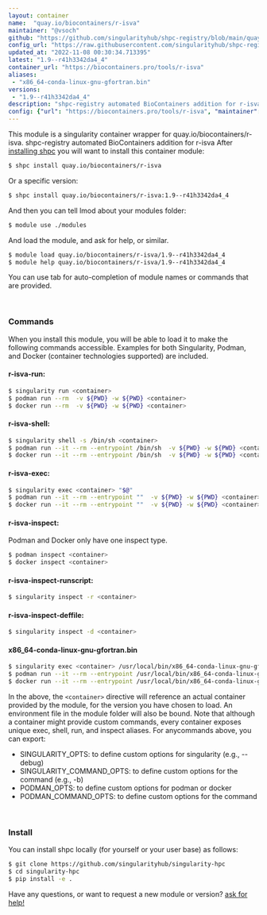 ```yaml
---
layout: container
name:  "quay.io/biocontainers/r-isva"
maintainer: "@vsoch"
github: "https://github.com/singularityhub/shpc-registry/blob/main/quay.io/biocontainers/r-isva/container.yaml"
config_url: "https://raw.githubusercontent.com/singularityhub/shpc-registry/main/quay.io/biocontainers/r-isva/container.yaml"
updated_at: "2022-11-08 00:30:34.713395"
latest: "1.9--r41h3342da4_4"
container_url: "https://biocontainers.pro/tools/r-isva"
aliases:
 - "x86_64-conda-linux-gnu-gfortran.bin"
versions:
 - "1.9--r41h3342da4_4"
description: "shpc-registry automated BioContainers addition for r-isva"
config: {"url": "https://biocontainers.pro/tools/r-isva", "maintainer": "@vsoch", "description": "shpc-registry automated BioContainers addition for r-isva", "latest": {"1.9--r41h3342da4_4": "sha256:acbe4926dc06721ef7a7e1355e8012ee7ee4419ef9877231a13ef2010b870f04"}, "tags": {"1.9--r41h3342da4_4": "sha256:acbe4926dc06721ef7a7e1355e8012ee7ee4419ef9877231a13ef2010b870f04"}, "docker": "quay.io/biocontainers/r-isva", "aliases": {"x86_64-conda-linux-gnu-gfortran.bin": "/usr/local/bin/x86_64-conda-linux-gnu-gfortran.bin"}}
---
```


This module is a singularity container wrapper for quay.io/biocontainers/r-isva.
shpc-registry automated BioContainers addition for r-isva
After [installing shpc](#install) you will want to install this container module:


```bash
$ shpc install quay.io/biocontainers/r-isva
```

Or a specific version:

```bash
$ shpc install quay.io/biocontainers/r-isva:1.9--r41h3342da4_4
```

And then you can tell lmod about your modules folder:

```bash
$ module use ./modules
```

And load the module, and ask for help, or similar.

```bash
$ module load quay.io/biocontainers/r-isva/1.9--r41h3342da4_4
$ module help quay.io/biocontainers/r-isva/1.9--r41h3342da4_4
```

You can use tab for auto-completion of module names or commands that are provided.

<br>

### Commands

When you install this module, you will be able to load it to make the following commands accessible.
Examples for both Singularity, Podman, and Docker (container technologies supported) are included.

#### r-isva-run:

```bash
$ singularity run <container>
$ podman run --rm  -v ${PWD} -w ${PWD} <container>
$ docker run --rm  -v ${PWD} -w ${PWD} <container>
```

#### r-isva-shell:

```bash
$ singularity shell -s /bin/sh <container>
$ podman run --it --rm --entrypoint /bin/sh  -v ${PWD} -w ${PWD} <container>
$ docker run --it --rm --entrypoint /bin/sh  -v ${PWD} -w ${PWD} <container>
```

#### r-isva-exec:

```bash
$ singularity exec <container> "$@"
$ podman run --it --rm --entrypoint ""  -v ${PWD} -w ${PWD} <container> "$@"
$ docker run --it --rm --entrypoint ""  -v ${PWD} -w ${PWD} <container> "$@"
```

#### r-isva-inspect:

Podman and Docker only have one inspect type.

```bash
$ podman inspect <container>
$ docker inspect <container>
```

#### r-isva-inspect-runscript:

```bash
$ singularity inspect -r <container>
```

#### r-isva-inspect-deffile:

```bash
$ singularity inspect -d <container>
```


#### x86_64-conda-linux-gnu-gfortran.bin

```bash
$ singularity exec <container> /usr/local/bin/x86_64-conda-linux-gnu-gfortran.bin
$ podman run --it --rm --entrypoint /usr/local/bin/x86_64-conda-linux-gnu-gfortran.bin   -v ${PWD} -w ${PWD} <container> -c " $@"
$ docker run --it --rm --entrypoint /usr/local/bin/x86_64-conda-linux-gnu-gfortran.bin   -v ${PWD} -w ${PWD} <container> -c " $@"
```



In the above, the `<container>` directive will reference an actual container provided
by the module, for the version you have chosen to load. An environment file in the
module folder will also be bound. Note that although a container
might provide custom commands, every container exposes unique exec, shell, run, and
inspect aliases. For anycommands above, you can export:

 - SINGULARITY_OPTS: to define custom options for singularity (e.g., --debug)
 - SINGULARITY_COMMAND_OPTS: to define custom options for the command (e.g., -b)
 - PODMAN_OPTS: to define custom options for podman or docker
 - PODMAN_COMMAND_OPTS: to define custom options for the command

<br>

### Install

You can install shpc locally (for yourself or your user base) as follows:

```bash
$ git clone https://github.com/singularityhub/singularity-hpc
$ cd singularity-hpc
$ pip install -e .
```

Have any questions, or want to request a new module or version? [ask for help!](https://github.com/singularityhub/singularity-hpc/issues)